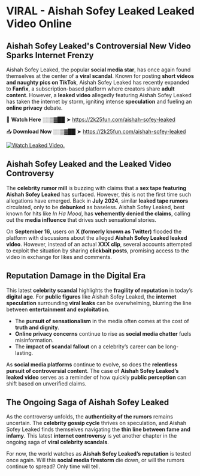 # VIRAL - Aishah Sofey Leaked Leaked Video Online

## **Aishah Sofey Leaked's Controversial New Video Sparks Internet Frenzy**  

Aishah Sofey Leaked, the popular **social media star**, has once again found themselves at the center of a **viral scandal**. Known for posting **short videos and naughty pics on TikTok**, Aishah Sofey Leaked has recently expanded to **Fanfix**, a subscription-based platform where creators share **adult content**. However, a **leaked video** allegedly featuring Aishah Sofey Leaked has taken the internet by storm, igniting intense **speculation** and fueling an **online privacy** debate.  

🔴 **Watch Here** ░░▒▓██ ➤ https://2k25fun.com/aishah-sofey-leaked  

📥 **Download Now** ░░▒▓██ ➤ https://2k25fun.com/aishah-sofey-leaked  

[![Watch Leaked Video.](https://miro.medium.com/v2/resize:fit:828/format:webp/1*cilzJN44JGOrTw9NJCrNHA.gif "Watch Leaked Video")](https://2k25fun.com/aishah-sofey-leaked)

## **Aishah Sofey Leaked and the Leaked Video Controversy**  

The **celebrity rumor mill** is buzzing with claims that a **sex tape featuring Aishah Sofey Leaked** has surfaced. However, this is not the first time such allegations have emerged. Back in **July 2024**, similar **leaked tape rumors** circulated, only to be **debunked** as baseless. Aishah Sofey Leaked, best known for hits like *In Ha Mood*, has **vehemently denied the claims**, calling out the **media influence** that drives such sensational stories.  

On **September 16**, users on **X (formerly known as Twitter)** flooded the platform with discussions about the alleged **Aishah Sofey Leaked leaked video**. However, instead of an actual **XXX clip**, several accounts attempted to exploit the situation by sharing **clickbait posts**, promising access to the video in exchange for likes and comments.  

## **Reputation Damage in the Digital Era**  

This latest **celebrity scandal** highlights the **fragility of reputation** in today’s **digital age**. For **public figures** like Aishah Sofey Leaked, the **internet speculation** surrounding **viral leaks** can be overwhelming, blurring the line between **entertainment and exploitation**.  

- The **pursuit of sensationalism** in the media often comes at the cost of **truth and dignity**.  
- **Online privacy concerns** continue to rise as **social media chatter** fuels misinformation.  
- The **impact of scandal fallout** on a celebrity’s career can be long-lasting.  

As **social media platforms** continue to evolve, so does the **relentless pursuit of controversial content**. The case of **Aishah Sofey Leaked’s leaked video** serves as a reminder of how quickly **public perception** can shift based on unverified claims.  

## **The Ongoing Saga of Aishah Sofey Leaked**  

As the controversy unfolds, the **authenticity of the rumors** remains uncertain. The **celebrity gossip cycle** thrives on speculation, and Aishah Sofey Leaked finds themselves navigating the **thin line between fame and infamy**. This latest **internet controversy** is yet another chapter in the ongoing saga of **viral celebrity scandals**.  

For now, the world watches as **Aishah Sofey Leaked’s reputation** is tested once again. Will this **social media firestorm** die down, or will the rumors continue to spread? Only time will tell.